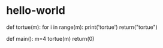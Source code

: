 # hello-world


def tortue(m):
  for i in range(m):
    print('tortue')
  return("tortue")

def main():
  m=4
  tortue(m)
  return(0)
